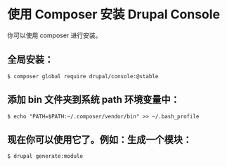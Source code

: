 # 使用 Composer 安装 Drupal Console
你可以使用 composer 进行安装。

## 全局安装：
```
$ composer global require drupal/console:@stable
```

## 添加 bin 文件夹到系统 path 环境变量中：
```
$ echo "PATH=$PATH:~/.composer/vendor/bin" >> ~/.bash_profile
```

## 现在你可以使用它了。例如：生成一个模块：
```
$ drupal generate:module
```
